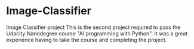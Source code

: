 # Image-Classifier
Image Classifier project
This is the second project required to pass the Udacity Nanodegree course "AI programming with Python".
It was a great experience having to take the course and completing the project.
